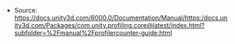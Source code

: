 * Source: https://docs.unity3d.com/6000.0/Documentation/Manual/https:/docs.unity3d.com/Packages/com.unity.profiling.core@latest/index.html?subfolder=%2Fmanual%2Fprofilercounter-guide.html


